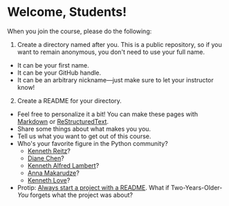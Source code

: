 # Welcome, Students!

When you join the course, please do the following:

1. Create a directory named after you. This is a public repository, so if you want to remain anonymous, you don't need to use your full name.
  * It can be your first name.
  * It can be your GitHub handle.
  * It can be an arbitrary nickname&mdash;just make sure to let your instructor know!

2. Create a README for your directory.
  * Feel free to personalize it a bit! You can make these pages with [Markdown](https://guides.github.com/features/mastering-markdown/) or [ReStructuredText](http://docutils.sourceforge.net/rst.html).
  * Share some things about what makes you you.
  * Tell us what you want to get out of this course.
  * Who's your favorite figure in the Python community? 
    * [Kenneth Reitz](https://www.kennethreitz.org)?
    * [Diane Chen](http://purplediane.github.io)?
    * [Kenneth Alfred Lambert](http://home.wlu.edu/~lambertk/)?
    * [Anna Makarudze](https://twitter.com/amakarudze)?
    * [Kenneth Love](https://thekennethlove.com)?
  * Protip: [Always start a project with a README](https://www.kennethreitz.org/essays/how-i-develop-things-and-why). 
    What if Two-Years-Older-*You* forgets what the project was about?

